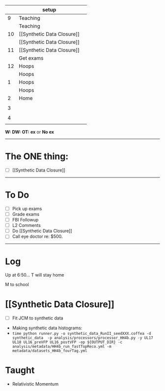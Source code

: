 
|     | setup                      |     |
| --- | -------------------------- | --- |
| 9   | Teaching                   |     |
|     | Teaching                   |     |
| 10  | [[Synthetic Data Closure]] |     |
|     | [[Synthetic Data Closure]] |     |
| 11  | [[Synthetic Data Closure]] |     |
|     | Get exams                  |     |
| 12  | Hoops                      |     |
|     | Hoops                      |     |
| 1   | Hoops                      |     |
|     | Hoops                      |     |
| 2   | Home                       |     |
|     |                            |     |
| 3   |                            |     |
|     |                            |     |
| 4   |                            |     |
|     |                            |     |

**W:**
**DW:**
**OT:**
**ex** or **No ex**

---
# The ONE thing: 
- [ ]  [[Synthetic Data Closure]]

---
# To Do

- [ ] Pick up exams
- [ ] Grade exams
- [ ] FBI Followup
- [ ] L2 Comments 
- [ ]  Do  [[Synthetic Data Closure]]
- [ ] Call eye doctor re: $500.

---

# Log


Up at 6:50... T will stay home

M to school


# [[Synthetic Data Closure]]
- [ ] Fit JCM to synthetic data
- Making synthetic data histograms:
- `time python runner.py -o synthetic_data_RunII_seedXXX.coffea -d synthetic_data  -p analysis/processors/processor_HH4b.py -y UL17 UL18 UL16_preVFP UL16_postVFP -op ${OUTPUT_DIR} -c analysis/metadata/HH4b_run_fastTopReco.yml -m metadata/datasets_HH4b_fourTag.yml`

# Taught 
- Relativistic Momentum 
